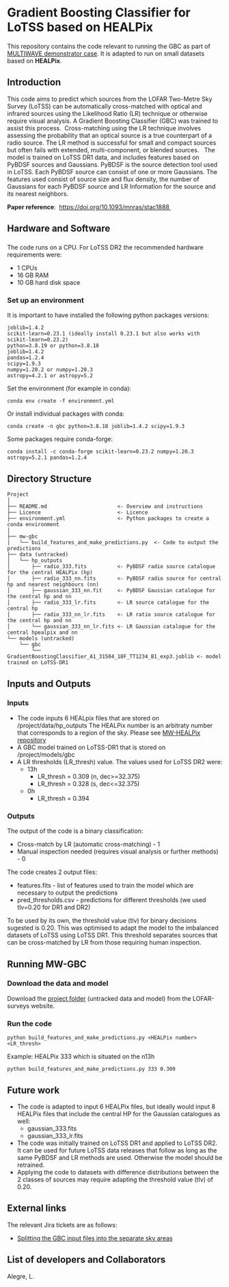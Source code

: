 # Gradient Boosting Classifier for LoTSS based on HEALPix

This repository contains the code relevant to running the GBC as part of [MULTIWAVE demonstrator case](https://confluence.skatelescope.org/display/SRCSC/MULTIWAVE). It is adapted to run on small datasets based on **HEALPix**.

## Introduction 

This code aims to predict which sources from the LOFAR Two-Metre Sky Survey (LoTSS) can be automatically cross-matched with optical and infrared sources using the Likelihood Ratio (LR) technique or otherwise require visual analysis. A Gradient Boosting Classifier (GBC) was trained to assist this process. 
Cross-matching using the LR technique involves assessing the probability that an optical source is a true counterpart of a radio source. The LR method is successful for small and compact sources but often fails with extended, multi-component, or blended sources.  
The model is trained on LoTSS DR1 data, and includes features based on PyBDSF sources and Gaussians. PyBDSF is the source detection tool used in LoTSS. Each PyBDSF source can consist of one or more Gaussians. The features used consist of source size and flux density, the number of Gaussians for each PyBDSF source and LR Information for the source and its nearest neighbors. 

**Paper reference**:  https://doi.org/10.1093/mnras/stac1888 

## Hardware and Software

###

The code runs on a CPU. For LoTSS DR2 the recommended hardware requirements were:
* 1 CPUs
* 16 GB RAM
* 10 GB hard disk space

### Set up an environment

It is important to have installed the following python packages versions:
```
joblib=1.4.2
scikit-learn=0.23.1 (ideally install 0.23.1 but also works with scikit-learn=0.23.2)
python=3.8.19 or python=3.8.18 
joblib=1.4.2
pandas=1.2.4
scipy=1.9.3
numpy=1.20.2 or numpy=1.20.3
astropy=4.2.1 or astropy=5.2
```

Set the environment (for example in conda):

`conda env create -f environment.yml `

Or install individual packages with conda:

`conda create -n gbc python=3.8.18 joblib=1.4.2 scipy=1.9.3 `

Some packages require conda-forge:

`conda install -c conda-forge scikit-learn=0.23.2 numpy=1.20.3 astropy=5.2.1 pandas=1.2.4 `


## Directory Structure

```
Project
│
├── README.md                       <- Overview and instructions
├── Licence                         <- Licence
├── environment.yml                 <- Python packages to create a conda environment
│
├── mw-gbc
|   └── build_features_and_make_predictions.py  <- Code to output the predictions
├── data (untracked)  
│   └── hp_outputs
│       ├── radio_333.fits          <- PyBDSF radio source catalogue for the central HEALPix (hp) 
│       ├── radio_333_nn.fits       <- PyBDSF radio source for central hp and nearest neighbours (nn)
│       ├── gaussian_333_nn.fit     <- PyBDSF Gaussian catalogue for the central hp and nn
│       ├── radio_333_lr.fits       <- LR source catalogue for the central hp
│       ├── radio_333_nn_lr.fits    <- LR ratio source catalogue for the central hp and nn
│       └── gaussian_333_nn_lr.fits <- LR Gaussian catalogue for the central hpealpix and nn
└── models (untracked)
    └── gbc
        └── GradientBoostingClassifier_A1_31504_18F_TT1234_B1_exp3.joblib <- model trained on LoTSS-DR1

```

## Inputs and Outputs

### Inputs 
* The code inputs 6 HEALpix files that are stored on /project/data/hp_outputs
  The HEALPix number is an arbitraty number that corresponds to a region of the sky. Please see [MW-HEALPix repository](https://github.com/uksrc-developers/MW-HEALPix) 
* A GBC model trained on LoTSS-DR1 that is stored on /project/models/gbc
* A LR thresholds (LR_thresh) value. The values used for LoTSS DR2 were:
  * 13h
    * LR_thresh = 0.309 (n, dec>=32.375) 
    * LR_thresh = 0.328 (s, dec<=32.375) 
  * 0h 
    * LR_thresh = 0.394

### Outputs
The output of the code is a binary classification: 
* Cross-match by LR (automatic cross-matching) - 1
* Manual inspection needed (requires visual analysis or further methods) - 0

The code creates 2 output files:
* features.fits - list of features used to train the model which are necessary to output the predictions
* pred_thresholds.csv - predictions for different thresholds (we used tlv=0.20 for DR1 and DR2)

To be used by its own, the threshold value (tlv) for binary decisions sugested is 0.20. This was optimised to adapt the model to the imbalanced datasets of LoTSS using LoTSS DR1. This threshold separates sources that can be cross-matched by LR from those requiring human inspection. 


## Running MW-GBC 

### Download the data and model

Download the [project folder](https://lofar-surveys.org/public/uksrc/project.zip) (untracked data and model) from the LOFAR-surveys website.

### Run the code
    
`python build_features_and_make_predictions.py <HEALPix number> <LR_thresh>`

Example: HEALPix 333 which is situated on the n13h

`python build_features_and_make_predictions.py 333 0.309`

## Future work

* The code is adapted to input 6 HEALPix files, but ideally would input 8 HEALPix files that include the central HP for the Gaussian catalogues as well:
    * gaussian_333.fits
    * gaussian_333_lr.fits
* The code was initially trained on LoTSS DR1 and applied to LoTSS DR2. It can be used for future LoTSS data releases that follow as long as the same PyBDSF and LR methods are used. Otherwise the model should be retrained.
* Applying the code to datasets with difference distributions between the 2 classes of sources may require adapting the threshold value (tlv) of 0.20.



## External links

The relevant Jira tickets are as follows:

* [Splitting the GBC input files into the separate sky areas](https://jira.skatelescope.org/browse/TEAL-594)



## List of developers and Collaborators 
Alegre, L.

